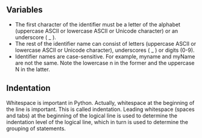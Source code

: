 


## Variables

* The first character of the identifier must be a letter of the alphabet (uppercase ASCII or lowercase ASCII or
Unicode character) or an underscore ( _ ).
* The rest of the identifier name can consist of letters (uppercase ASCII or lowercase ASCII or Unicode
character), underscores ( _ ) or digits (0-9).
* Identifier names are case-sensitive. For example, myname and myName are not the same. Note the lowercase
n in the former and the uppercase N in the latter.

## Indentation

Whitespace is important in Python. Actually, whitespace at the beginning of the line is important. This is called
indentation. Leading whitespace (spaces and tabs) at the beginning of the logical line is used to determine the
indentation level of the logical line, which in turn is used to determine the grouping of statements.

